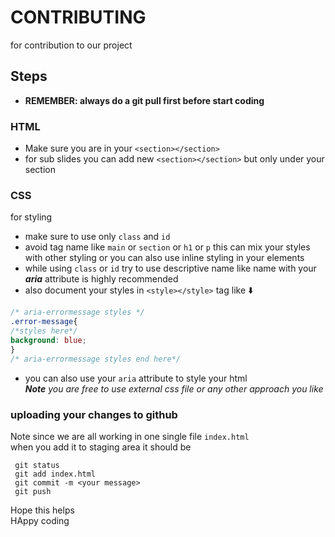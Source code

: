 # CONTRIBUTING

for contribution to our project

## Steps

* **REMEMBER: always do a git pull first before start coding**

### HTML

* Make sure you are in your
`<section></section>`  
* for sub slides you can add new `<section></section>` but only under your section

### CSS

for styling  

* make sure to use only ```class``` and  ```id```  
* avoid tag name like ```main``` or ```section``` or ```h1``` or ```p``` this can mix your styles with other styling or you can also use inline styling in your elements  
* while using ```class``` or ```id``` try to use descriptive name like name with your  ***aria*** attribute  is highly recommended  
* also document your styles in ```<style></style>``` tag like ⬇️  

```CSS
/* aria-errormessage styles */ 
.error-message{
/*styles here*/
background: blue;
}
/* aria-errormessage styles end here*/

```  

* you can also use your `aria` attribute to style your html  
***Note** you are free to use external css file or any other approach you like*  

### uploading your changes to github  

Note since we are all working in one single file `index.html`  
when you add it to staging area it should be  

```
 git status  
 git add index.html   
 git commit -m <your message>  
 git push  
```

 Hope this helps  
 HAppy coding  
